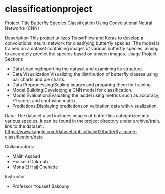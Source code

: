 # classificationproject
Project Title
Butterfly Species Classification Using Convolutional Neural Networks (CNN)

Description
This project utilizes TensorFlow and Keras to develop a convolutional neural network for classifying butterfly species. The model is trained on a dataset containing images of various butterfly species, aiming to accurately predict the species based on unseen images.
Usage
Project Sections
- Data Loading:Importing the dataset and examining its structure.
- Data Visualization:Visualizing the distribution of butterfly classes using bar charts and pie charts.
- Data Preprocessing:Scaling images and preparing them for training.
- Model Building:Developing a CNN model for classification.
- Model Evaluation:Evaluating the model using metrics such as accuracy, F1 score, and confusion matrix.
- Predictions:Displaying predictions on validation data with visualization.

Data:
The dataset used includes images of butterflies categorized into various species. It can be found in the project directory under archive/train.
link to the dataset : https://www.kaggle.com/datasets/phucthaiv02/butterfly-image-classification/data

Collaborators:
- Malih Assaad
- Hussein Dakroub
- Mona El Hajj Chehade

Instructor
- Professor Youssef Bakouny

